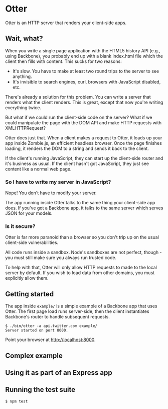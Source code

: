 Otter
=====

Otter is an HTTP server that renders your client-side apps.

Wait, what?
-----------

When you write a single page application with the HTML5 history API (e.g., using Backbone), you probably end up with a blank index.html file which the client then fills with content. This sucks for two reasons:

 - It's slow. You have to make at least two round trips to the server to see anything.
 - It's invisible to search engines, curl, browsers with JavaScript disabled, etc.

There's already a solution for this problem. You can write a server that renders what the client renders. This is great, except that now you're writing everything twice.

But what if we could run the client-side code on the server? What if we could manipulate the page with the DOM API and make HTTP requests with XMLHTTPRequest?

Otter does just that. When a client makes a request to Otter, it loads up your app inside Zombie.js, an efficient headless browser. Once the page finishes loading, it renders the DOM to a string and sends it back to the client.

If the client's running JavaScript, they can start up the client-side router and it's business as usual. If the client hasn't got JavaScript, they just see content like a normal web page.

### So I have to write my server in JavaScript?

Nope! You don't have to modify your server.

The app running inside Otter talks to the same thing your client-side app does. If you've got a Backbone app, it talks to the same server which serves JSON for your models.

### Is it secure?

Otter is far more paranoid than a browser so you don't trip up on the usual client-side vulnerabilities. 

All code runs inside a sandbox. Node's sandboxes are not perfect, though - you must still make sure you always run trusted code.

To help with that, Otter will only allow HTTP requests to made to the local server by default. If you wish to load data from other domains, you must explicitly allow them.

Getting started
---------------

The app inside `example/` is a simple example of a Backbone app that uses Otter. The first page load runs server-side, then the client instantiates Backbone's router to handle subsequent requests.

    $ ./bin/otter -a api.twitter.com example/
    Server started on port 8000.

Point your browser at [http://localhost:8000](http://localhost:8000).

Complex example
---------------

Using it as part of an Express app
----------------------------------

Running the test suite
----------------------

    $ npm test

